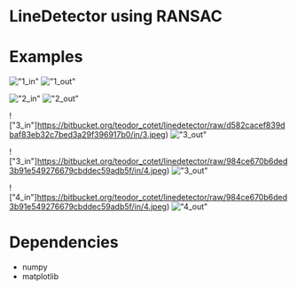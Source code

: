 # LineDetector using RANSAC

# Examples


!["1_in"](https://bitbucket.org/teodor_cotet/linedetector/raw/d582cacef839dbaf83eb32c7bed3a29f396917b0/in/1.jpeg)
!["1_out"](https://bitbucket.org/teodor_cotet/linedetector/raw/d582cacef839dbaf83eb32c7bed3a29f396917b0/out/1_out.png)

!["2_in"](https://bitbucket.org/teodor_cotet/linedetector/raw/d582cacef839dbaf83eb32c7bed3a29f396917b0/in/2.jpeg)
!["2_out"](https://bitbucket.org/teodor_cotet/linedetector/raw/d582cacef839dbaf83eb32c7bed3a29f396917b0/out/2_out.png)

!["3_in"]https://bitbucket.org/teodor_cotet/linedetector/raw/d582cacef839dbaf83eb32c7bed3a29f396917b0/in/3.jpeg)
!["3_out"](https://bitbucket.org/teodor_cotet/linedetector/raw/d582cacef839dbaf83eb32c7bed3a29f396917b0/out/3_out.png)


!["3_in"]https://bitbucket.org/teodor_cotet/linedetector/raw/984ce670b6ded3b91e549276679cbddec59adb5f/in/4.jpeg)
!["3_out"](https://bitbucket.org/teodor_cotet/linedetector/raw/984ce670b6ded3b91e549276679cbddec59adb5f/out/4_out.png)

!["4_in"]https://bitbucket.org/teodor_cotet/linedetector/raw/984ce670b6ded3b91e549276679cbddec59adb5f/in/4.jpeg)
!["4_out"](https://bitbucket.org/teodor_cotet/linedetector/raw/984ce670b6ded3b91e549276679cbddec59adb5f/out/4_out.png)

# Dependencies

* numpy
* matplotlib